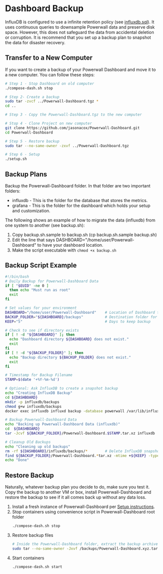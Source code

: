 # Dashboard Backup

InfluxDB is configured to use a infinite retention policy (see [influxdb.sql](../influxdb/influxdb.sql)).  It uses continuous queries to downsample Powerwall data and preserve disk space.  However, this does not safeguard the data from accidental deletion or corruption.  It is recommend that you set up a backup plan to snapshot the data for disaster recovery.

## Transfer to a New Computer

If you want to create a backup of your Powerwall Dashboard and move it to a new computer. You can follow these steps:

```bash
# Step 1 - Stop Dashboard on old computer
./compose-dash.sh stop

# Step 2- Create a backup
sudo tar -zvcf ../Powerwall-Dashboard.tgz *
cd ..

# Step 3 - Copy the Powerwall-Dashboard.tgz to the new computer

# Stop 4 - Clone Project on new computer
git clone https://github.com/jasonacox/Powerwall-Dashboard.git
cd Powerwall-Dashboard

# Step 5 - Restore backup
sudo tar --no-same-owner -zxvf ../Powerwall-Dashboard.tgz

# Step 6 - Setup
./setup.sh
```

## Backup Plans

Backup the Powerwall-Dashboard folder. In that folder are two important folders:

* influxdb - This is the folder for the database that stores the metrics.
* grafana - This is the folder for the dashboard which holds your setup and customization.

The following shows an example of how to migrate the data (influxdb) from one system to another (see backup.sh):

1. Copy backup.sh.sample to backup.sh (cp backup.sh.sample backup.sh)
2. Edit the line that says DASHBOARD="/home/user/Powerwall-Dashboard" to have your dashboard location.
3. Make the script executable with `chmod +x backup.sh`

## Backup Script Example

```bash
#!/bin/bash
# Daily Backup for Powerwall-Dashboard Data
if [ "$EUID" -ne 0 ]
  then echo "Must run as root"
  exit
fi

# Set values for your environment 
DASHBOARD="/home/user/Powerwall-Dashboard"    # Location of Dashboard to backup
BACKUP_FOLDER="${DASHBOARD}/backups"          # Destination folder for backups
KEEP="5"                                      # Days to keep backup

# Check to see if directory exists
if [ ! -d "${DASHBOARD}" ]; then
  echo "Dashboard directory ${DASHBOARD} does not exist."
  exit
fi
if [ ! -d "${BACKUP_FOLDER}" ]; then
  echo "Backup directory ${BACKUP_FOLDER} does not exist."
  exit
fi

# Timestamp for Backup Filename
STAMP=$(date '+%Y-%m-%d')

# Optional: Ask InfluxDB to create a snapshot backup 
echo "Creating InfluxDB Backup"
cd ${DASHBOARD}
mkdir -p influxdb/backups
chmod g+w influxdb/backups
docker exec influxdb influxd backup -database powerwall /var/lib/influxdb/backups

# Backup Powerwall-Dashboard Data
echo "Backing up Powerwall-Dashboard Data (influxdb)"
cd  ${DASHBOARD}
tar -Jcvf ${BACKUP_FOLDER}/Powerwall-Dashboard.$STAMP.tar.xz influxdb 

# Cleanup Old Backups
echo "Cleaning up old backups"
rm -rf ${DASHBOARD}/influxdb/backups/*        # Delete InfluxDB snapshots after backup
find ${BACKUP_FOLDER}/Powerwall-Dashboard.*tar.xz -mtime +${KEEP} -type f -delete
echo "Done"
```

## Restore Backup

Naturally, whatever backup plan you decide to do, make sure you test it. Copy the backup to another VM or box, install Powerwall-Dashboard and restore the backup to see if it all comes back up without any data loss.

1. Install a fresh instance of Powerwall-Dashboard per [Setup instructions](https://github.com/jasonacox/Powerwall-Dashboard#setup).
2. Stop containers using convenience script in Powerwall-Dashboard root folder
    ```bash
    ./compose-dash.sh stop
    ```
3. Restore backup files
    ```bash
    # Inside the Powerwall-Dashboard folder, extract the backup archive
    sudo tar --no-same-owner -Jxvf /backups/Powerwall-Dashboard.xyz.tar.xz
    ```
4. Start containers
    ```bash
    ./compose-dash.sh start
    ```
